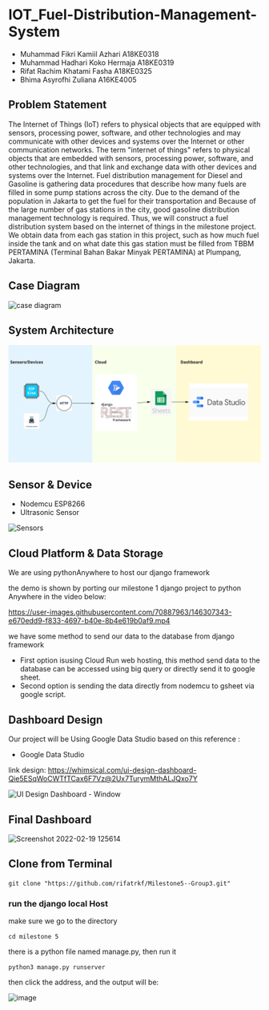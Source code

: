 # IOT_Fuel-Distribution-Management-System
- Muhammad Fikri Kamiil Azhari	A18KE0318
- Muhammad Hadhari Koko Hermaja	A18KE0319
- Rifat Rachim Khatami Fasha	A18KE0325
- Bhima Asyrofhi Zuliana        A16KE4005

## Problem Statement
The Internet of Things (IoT) refers to physical objects that are equipped with sensors, processing power, software, and other technologies and may communicate with other devices and systems over the Internet or other communication networks. The term "internet of things" refers to physical objects that are embedded with sensors, processing power, software, and other technologies, and that link and exchange data with other devices and systems over the Internet.
Fuel distribution management for Diesel and Gasoline is gathering data procedures that describe how many fuels are filled in some pump stations across the city. Due to the demand of the population in Jakarta to get the fuel for their transportation and Because of the large number of gas stations in the city, good gasoline distribution management technology is required. Thus, we will construct a fuel distribution system based on the internet of things in the milestone project. We obtain data from each gas station in this project, such as how much fuel inside the tank and on what date this gas station must be filled from TBBM PERTAMINA (Terminal Bahan Bakar Minyak PERTAMINA) at Plumpang, Jakarta.

## Case Diagram

![case diagram](https://user-images.githubusercontent.com/70887963/146316658-74df0a7d-395b-469e-8672-21b05e87fddc.png)

## System Architecture

<img src="https://github.com/hadhari/IOT_Fuel-Distribution-Management-System/blob/13e7425a21aab39f2189041037edd16f71e05bba/SystemArchitecture.jpg" width="800">

## Sensor & Device
- Nodemcu ESP8266
- Ultrasonic Sensor

![Sensors](https://github.com/hadhari/IOT_Fuel-Distribution-Management-System/blob/5cec14d1260aa819db55c977d8622fbc686b5b4c/Sensor.png)


## Cloud Platform & Data Storage
We are using pythonAnywhere to host our django framework

the demo is shown by porting our milestone 1 django project to python Anywhere in the video below:

https://user-images.githubusercontent.com/70887963/146307343-e670edd9-f833-4697-b40e-8b4e619b0af9.mp4

we have some method to send our data to the database from django framework
- First option isusing Cloud Run web hosting, this method send data to the database can be accessed using big query or directly send it to google sheet.
- Second option is sending the data directly from nodemcu to gsheet via google script.


## Dashboard Design
Our project will be Using Google Data Studio based on this reference :
- Google Data Studio

link design: https://whimsical.com/ui-design-dashboard-Qie5ESqWoCWTfTCax6F7Vz@2Ux7TurymMthALJQxo7Y 

![UI Design Dashboard - Window](https://github.com/hadhari/IOT_Fuel-Distribution-Management-System/blob/6874c8e42c35eec90e9df73a13b9d8563af161c1/UI%20Design%20Dashboard%20-%20Window.png)

## Final Dashboard

![Screenshot 2022-02-19 125614](https://user-images.githubusercontent.com/70887963/154789227-c4ba434a-29e1-446f-9bb1-5115e104e916.png)

## Clone from Terminal

```
git clone "https://github.com/rifatrkf/Milestone5--Group3.git"
```


### run the django local Host

make sure we go to the directory

```
cd milestone 5
```

there is a python file named manage.py, then run it

```
python3 manage.py runserver
```

then click the address, and the output will be:

![image](https://user-images.githubusercontent.com/70887963/154788815-65bf1a49-b369-4f92-93bf-3fa9bd320547.png)
